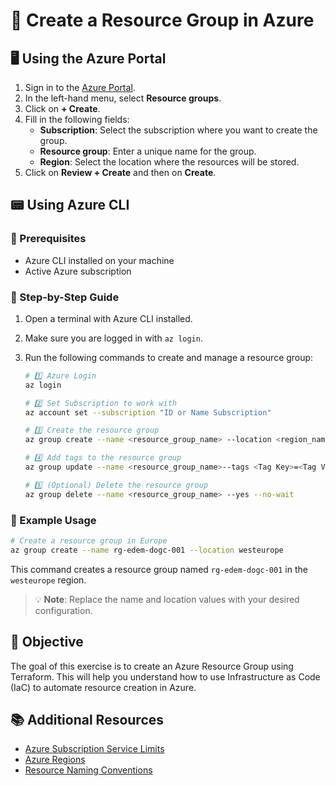 # 🌟 Create a Resource Group in Azure

## 🖥️ Using the Azure Portal

1. Sign in to the [Azure Portal](https://portal.azure.com).
2. In the left-hand menu, select **Resource groups**.
3. Click on **+ Create**.
4. Fill in the following fields:
    - **Subscription**: Select the subscription where you want to create the group.
    - **Resource group**: Enter a unique name for the group.
    - **Region**: Select the location where the resources will be stored.
5. Click on **Review + Create** and then on **Create**.

## 📟 Using Azure CLI

### 🔑 Prerequisites

- Azure CLI installed on your machine
- Active Azure subscription

### 🚀 Step-by-Step Guide

1. Open a terminal with Azure CLI installed.
2. Make sure you are logged in with `az login`.
3. Run the following commands to create and manage a resource group:

    ```bash
    # 1️⃣ Azure Login
    az login

    # 2️⃣ Set Subscription to work with
    az account set --subscription "ID or Name Subscription"

    # 3️⃣ Create the resource group
    az group create --name <resource_group_name> --location <region_name>

    # 4️⃣ Add tags to the resource group
    az group update --name <resource_group_name>--tags <Tag Key>=<Tag Value>

    # 5️⃣ (Optional) Delete the resource group
    az group delete --name <resource_group_name> --yes --no-wait
    ```

### 📝 Example Usage

```bash
# Create a resource group in Europe
az group create --name rg-edem-dogc-001 --location westeurope
```

This command creates a resource group named `rg-edem-dogc-001` in the `westeurope` region.

> 💡 **Note**: Replace the name and location values with your desired configuration.

## 🎯 Objective

The goal of this exercise is to create an Azure Resource Group using Terraform. This will help you understand how to use Infrastructure as Code (IaC) to automate resource creation in Azure.

## 📚 Additional Resources

- [Azure Subscription Service Limits](https://learn.microsoft.com/en-us/azure/azure-resource-manager/management/azure-subscription-service-limits)
- [Azure Regions](https://azure.microsoft.com/en-us/global-infrastructure/regions/)
- [Resource Naming Conventions](https://learn.microsoft.com/en-us/azure/cloud-adoption-framework/ready/azure-best-practices/resource-naming)
